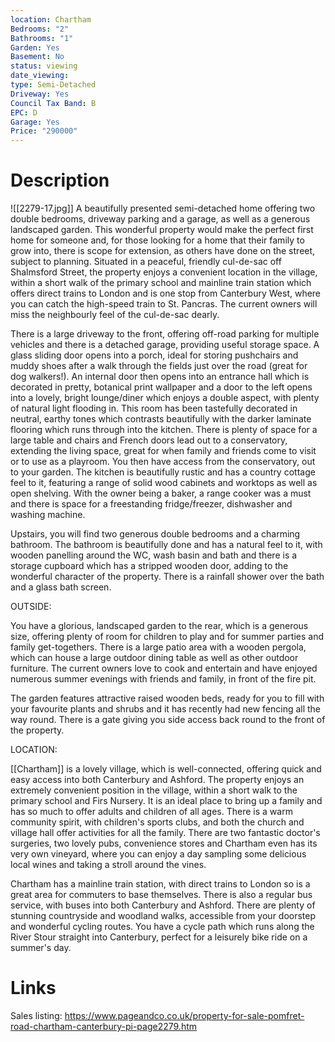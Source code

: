 ```yaml
---
location: Chartham
Bedrooms: "2"
Bathrooms: "1"
Garden: Yes
Basement: No
status: viewing
date_viewing:
type: Semi-Detached
Driveway: Yes
Council Tax Band: B
EPC: D
Garage: Yes
Price: "290000"
---
```

# Description
![[2279-17.jpg]]
A beautifully presented semi-detached home offering two double bedrooms, driveway parking and a garage, as well as a generous landscaped garden. This wonderful property would make the perfect first home for someone and, for those looking for a home that their family to grow into, there is scope for extension, as others have done on the street, subject to planning. Situated in a peaceful, friendly cul-de-sac off Shalmsford Street, the property enjoys a convenient location in the village, within a short walk of the primary school and mainline train station which offers direct trains to London and is one stop from Canterbury West, where you can catch the high-speed train to St. Pancras. The current owners will miss the neighbourly feel of the cul-de-sac dearly.  
  
There is a large driveway to the front, offering off-road parking for multiple vehicles and there is a detached garage, providing useful storage space. A glass sliding door opens into a porch, ideal for storing pushchairs and muddy shoes after a walk through the fields just over the road (great for dog walkers!). An internal door then opens into an entrance hall which is decorated in pretty, botanical print wallpaper and a door to the left opens into a lovely, bright lounge/diner which enjoys a double aspect, with plenty of natural light flooding in. This room has been tastefully decorated in neutral, earthy tones which contrasts beautifully with the darker laminate flooring which runs through into the kitchen. There is plenty of space for a large table and chairs and French doors lead out to a conservatory, extending the living space, great for when family and friends come to visit or to use as a playroom. You then have access from the conservatory, out to your garden. The kitchen is beautifully rustic and has a country cottage feel to it, featuring a range of solid wood cabinets and worktops as well as open shelving. With the owner being a baker, a range cooker was a must and there is space for a freestanding fridge/freezer, dishwasher and washing machine.  
  
Upstairs, you will find two generous double bedrooms and a charming bathroom. The bathroom is beautifully done and has a natural feel to it, with wooden panelling around the WC, wash basin and bath and there is a storage cupboard which has a stripped wooden door, adding to the wonderful character of the property. There is a rainfall shower over the bath and a glass bath screen.  
  
OUTSIDE:  
  
You have a glorious, landscaped garden to the rear, which is a generous size, offering plenty of room for children to play and for summer parties and family get-togethers. There is a large patio area with a wooden pergola, which can house a large outdoor dining table as well as other outdoor furniture. The current owners love to cook and entertain and have enjoyed numerous summer evenings with friends and family, in front of the fire pit.  
  
The garden features attractive raised wooden beds, ready for you to fill with your favourite plants and shrubs and it has recently had new fencing all the way round. There is a gate giving you side access back round to the front of the property.  
  
LOCATION:  
  
[[Chartham]] is a lovely village, which is well-connected, offering quick and easy access into both Canterbury and Ashford. The property enjoys an extremely convenient position in the village, within a short walk to the primary school and Firs Nursery. It is an ideal place to bring up a family and has so much to offer adults and children of all ages. There is a warm community spirit, with children's sports clubs, and both the church and village hall offer activities for all the family. There are two fantastic doctor's surgeries, two lovely pubs, convenience stores and Chartham even has its very own vineyard, where you can enjoy a day sampling some delicious local wines and taking a stroll around the vines.  
  
Chartham has a mainline train station, with direct trains to London so is a great area for commuters to base themselves. There is also a regular bus service, with buses into both Canterbury and Ashford. There are plenty of stunning countryside and woodland walks, accessible from your doorstep and wonderful cycling routes. You have a cycle path which runs along the River Stour straight into Canterbury, perfect for a leisurely bike ride on a summer's day.

# Links
Sales listing: https://www.pageandco.co.uk/property-for-sale-pomfret-road-chartham-canterbury-pi-page2279.htm
